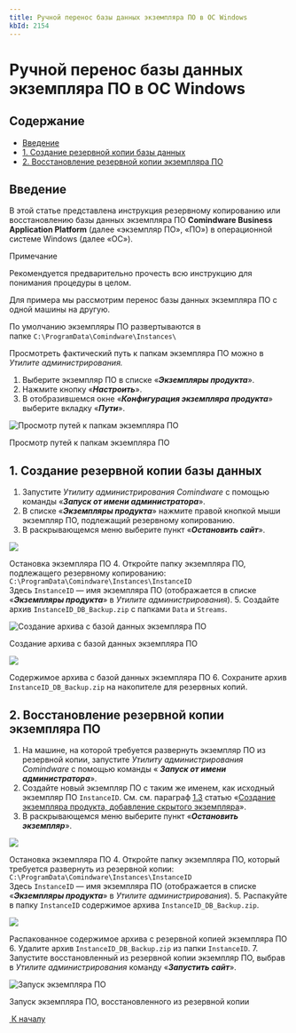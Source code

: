 ```yaml
---
title: Ручной перенос базы данных экземпляра ПО в ОС Windows
kbId: 2154
---
```


# Ручной перенос базы данных экземпляра ПО в ОС Windows

## Содержание

- [Введение](#mcetoc_1gg4oo8u47)
- [1. Создание резервной копии базы данных](#mcetoc_1gg4oo8u48)
- [2. Восстановление резервной копии экземпляра ПО](#mcetoc_1gj4ds8tf0)

## Введение

В этой статье представлена инструкция резервному копированию или восстановлению базы данных экземпляра ПО **Comindware Business Application Platform** (далее «экземпляр ПО», «ПО») в операционной системе Windows (далее «ОС»).

Примечание

Рекомендуется предварительно прочесть всю инструкцию для понимания процедуры в целом.

Для примера мы рассмотрим перенос базы данных экземпляра ПО c одной машины на другую.

По умолчанию экземпляры ПО развертываются в папке `C:\ProgramData\Comindware\Instances\`

Просмотреть фактический путь к папкам экземпляра ПО можно в *Утилите администрирования.*

1. Выберите экземпляр ПО в списке «***Экземпляры продукта***».
2. Нажмите кнопку «***Настроить***».
3. В отобразившемся окне «***Конфигурация экземпляра продукта***» выберите вкладку «***Пути***».

![Просмотр путей к папкам экземпляра ПО](https://kb.comindware.ru/assets/img_63885b8e70846.png)

Просмотр путей к папкам экземпляра ПО

## 1. Создание резервной копии базы данных

1. Запустите *Утилиту администрирования Comindware* с помощью команды «***Запуск от имени администратора***».
2. В списке «***Экземпляры продукта***» нажмите правой кнопкой мыши экземпляр ПО, подлежащий резервному копированию.
3. В раскрывающемся меню выберите пункт «***Остановить сайт***».

![](https://kb.comindware.ru/assets/img_6387604f05db4.png)

Остановка экземпляра ПО
4. Откройте папку экземпляра ПО, подлежащего резервному копированию:   
`C:\ProgramData\Comindware\Instances\InstanceID`   
Здесь `InstanceID` — имя экземпляра ПО (отображается в списке «***Экземпляры продукта***» в *Утилите администрирования*).
5. Создайте архив `InstanceID_DB_Backup.zip` с папками `Data` и `Streams`.

![Создание архива с базой данных экземпляра ПО](https://kb.comindware.ru/assets/img_638761f8a46f3.png)

Создание архива с базой данных экземпляра ПО

![](https://kb.comindware.ru/assets/img_6387625e81e40.png)

Содержимое архива с базой данных экземпляра ПО
6. Сохраните архив `InstanceID_DB_Backup.zip` на накопителе для резервных копий.

## 2. Восстановление резервной копии экземпляра ПО

1. На машине, на которой требуется развернуть экземпляр ПО из резервной копии, запустите *Утилиту администрирования Comindware*  с помощью команды «  ***Запуск от имени администратора***».
2. Создайте новый экземпляр ПО с таким же именем, как исходный экземпляр ПО `InstanceID`. См. см. параграф [1.3](#p1.3) статью «[Создание экземпляра продукта, добавление скрытого экземпляра](https://kb.comindware.ru/article.php?id=2032)».
3. В раскрывающемся меню выберите пункт «***Остановить экземпляр***».

![](https://kb.comindware.ru/assets/img_6387604f05db4.png)

Остановка экземпляра ПО
4. Откройте папку экземпляра ПО, который требуется развернуть из резервной копии:   
`C:\ProgramData\Comindware\Instances\InstanceID`   
Здесь `InstanceID` — имя экземпляра ПО (отображается в списке «***Экземпляры продукта***» в *Утилите администрирования*).
5. Распакуйте в папку `InstanceID` содержимое архива `InstanceID_DB_Backup.zip`.

![](https://kb.comindware.ru/assets/img_6387667cb6fd0.png)

Распакованное содержимое архива с резервной копией экземпляра ПО
6. Удалите архив `InstanceID_DB_Backup.zip` из папки `InstanceID`.
7. Запустите восстановленный из резервной копии экземпляр ПО, выбрав в *Утилите администрирования* команду «***Запустить сайт***».

![Запуск экземпляра ПО](https://kb.comindware.ru/assets/img_6387676681aa3.png)

Запуск экземпляра ПО, восстановленного из резервной копии

 [*‌* К началу](#) 

